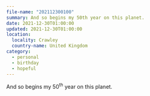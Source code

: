 ```yaml
---
file-name: "202112300100"
summary: And so begins my 50th year on this planet.
date: 2021-12-30T01:00:00
updated: 2021-12-30T01:00:00
location:
  locality: Crawley
  country-name: United Kingdom
category:
  - personal
  - birthday
  - hopeful
---
```


And so begins my 50<sup>th</sup> year on this planet.
